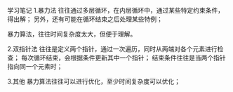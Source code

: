 学习笔记
1.暴力法
往往通过多层循环，在内层循环中，通过某些特定约束条件，得出解；
另外，还有可能在循环结束之后处理某些特例；

暴力算法，往往时间复杂度太大，但便于理解。

2.双指针法
往往是定义两个指针，通过一次遍历，同时从两端对各个元素进行检查；
每次循环结束，会根据条件更新其中一个指针；
结束条件往往是当两个指针指向同一个元素时；

3.其他
暴力算法往往可以进行优化，至少时间复杂度可以优化；